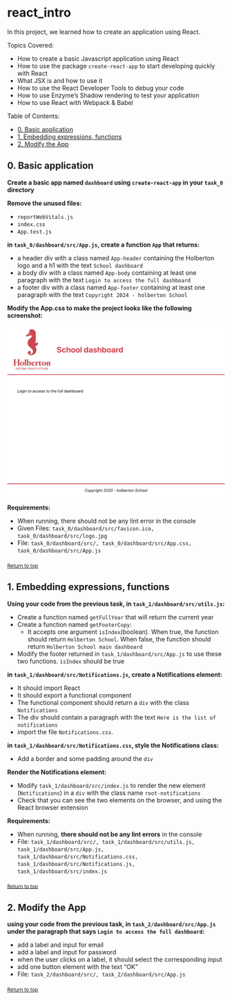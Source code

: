 # react_intro
In this project, we learned how to create an application using React.

Topics Covered:
- How to create a basic Javascript application using React
- How to use the package `create-react-app` to start developing quickly with React
- What JSX is and how to use it
- How to use the React Developer Tools to debug your code
- How to use Enzyme’s Shadow rendering to test your application
- How to use React with Webpack & Babel

Table of Contents:
- [0. Basic application](#0-basic-application)
- [1. Embedding expressions, functions](#1-embedding-expressions-functions)
- [2. Modify the App](#2-modify-the-app)

## 0. Basic application

**Create a basic app named `dashboard` using `create-react-app` in your `task_0` directory**

**Remove the unused files:**

- `reportWebVitals.js`
- `index.css`
- `App.test.js`

**in `task_0/dashboard/src/App.js`, create a function `App` that returns:**

- a header div with a class named `App-header` containing the Holberton logo and a h1 with the text `School dashboard`
- a body div with a class named `App-body` containing at least one paragraph with the text `Login to access the full dashboard`
- a footer div with a class named `App-footer` containing at least one paragraph with the text `Copyright 2024 - holberton School`

**Modify the App.css to make the project looks like the following screenshot:**

![](previews/0.png)

**Requirements:**

- When running, there should not be any lint error in the console
- Given Files: `task_0/dashboard/src/favicon.ico, task_0/dashboard/src/logo.jpg`
- File: `task_0/dashboard/src/, task_0/dashboard/src/App.css, task_0/dashboard/src/App.js`

<sub>[Return to top](#react_intro)</sub>

## 1. Embedding expressions, functions
**Using your code from the previous task, in `task_1/dashboard/src/utils.js`:**
- Create a function named `getFullYear` that will return the current year
- Create a function named `getFooterCopy`:
    - It accepts one argument `isIndex`(boolean). When true, the function should return `Holberton School`. When false, the function should return `Holberton School main dashboard`
- Modify the footer returned in `task_1/dashboard/src/App.js` to use these two functions. `isIndex` should be true

**in `task_1/dashboard/src/Notifications.js`, create a Notifications element:**
- It should import React
- It should export a functional component
- The functional component should return a `div` with the class `Notifications`
- The div should contain a paragraph with the text `Here is the list of notifications`
- import the file `Notifications.css`.

**in `task_1/dashboard/src/Notifications.css`, style the Notifications class:**
- Add a border and some padding around the `div`

**Render the Notifications element:**
- Modify `task_1/dashboard/src/index.js` to render the new element (`Notifications`) in a `div` with the class name `root-notifications`
- Check that you can see the two elements on the browser, and using the React browser extension

**Requirements:**
- When running, **there should not be any lint errors** in the console
- File: `task_1/dashboard/src/, task_1/dashboard/src/utils.js, task_1/dashboard/src/App.js, task_1/dashboard/src/Notifications.css, task_1/dashboard/src/Notifications.js, task_1/dashboard/src/index.js`

<sub>[Return to top](#react_intro)</sub>

## 2. Modify the App
**using your code from the previous task, in `task_2/dashboard/src/App.js` under the paragraph that says `Login to access the full dashboard`:**
- add a label and input for email
- add a label and input for password
- when the user clicks on a label, it should select the corresponding input
- add one button element with the text “OK”
- File: `task_2/dashboard/src/, task_2/dashboard/src/App.js`

<sub>[Return to top](#react_intro)</sub>
